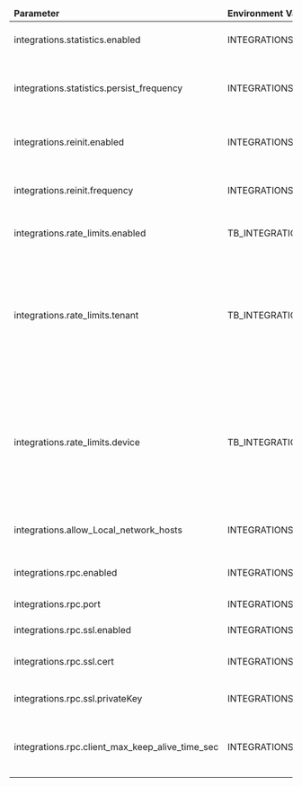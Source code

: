 <table>
  <thead>
      <tr>
          <td style="width: 25%"><b>Parameter</b></td><td style="width: 30%"><b>Environment Variable</b></td><td style="width: 15%"><b>Default Value</b></td><td style="width: 30%"><b>Description</b></td>
      </tr>
  </thead>
  <tbody>
      <tr>
          <td>integrations.statistics.enabled</td>
          <td>INTEGRATIONS_STATISTICS_ENABLED</td>
          <td>true</td>
          <td>Enable/disable integrations statistics</td>
      </tr>
      <tr>
          <td>integrations.statistics.persist_frequency</td>
          <td>INTEGRATIONS_STATISTICS_PERSIST_FREQUENCY</td>
          <td>3600000</td>
          <td>Integration statistic persistence frequency in milliseconds</td>
      </tr>
      <tr>
          <td>integrations.reinit.enabled</td>
          <td>INTEGRATIONS_REINIT_ENABLED</td>
          <td>true</td>
          <td>Enable/Disable integrations hot reinitialization</td>
      </tr>
      <tr>
          <td>integrations.reinit.frequency</td>
          <td>INTEGRATIONS_REINIT_FREQUENCY</td>
          <td>300000</td>
          <td>Checking interval for reinit integrations</td>
      </tr>
      <tr>
          <td>integrations.rate_limits.enabled</td>
          <td>TB_INTEGRATION_RATE_LIMITS_ENABLED</td>
          <td>false</td>
          <td>Enable/Disable integrations rate limits</td>
      </tr>
      <tr>
          <td>integrations.rate_limits.tenant</td>
          <td>TB_INTEGRATION_RATE_LIMITS_TENANT</td>
          <td>1000:1,20000:60</td>
          <td>The value of integrations rate limit. By default, no more then 1000 messages per second and no more 20000 messages per hour</td>
      </tr>
      <tr>
          <td>integrations.rate_limits.device</td>
          <td>TB_INTEGRATION_RATE_LIMITS_DEVICE</td>
          <td>10:1,300:60</td>
          <td>The value of integrations device rate limit. By default, no more then 10 messages per second and no more 300 messages per hour</td>
      </tr>
      <tr>
          <td>integrations.allow_Local_network_hosts</td>
          <td>INTEGRATIONS_ALLOW_LOCAL_NETWORK_HOSTS</td>
          <td>true</td>
          <td>Enable/Disable integrations local network hosts</td>
      </tr>
      <tr>
          <td>integrations.rpc.enabled</td>
          <td>INTEGRATIONS_RPC_ENABLED</td>
          <td>true</td>
          <td>Enable/Disable RPC call via integrations</td>
      </tr>
      <tr>
          <td>integrations.rpc.port</td>
          <td>INTEGRATIONS_RPC_PORT</td>
          <td>9090</td>
          <td>Integration bind port</td>
      </tr>
      <tr>
          <td>integrations.rpc.ssl.enabled</td>
          <td>INTEGRATIONS_RPC_SSL_ENABLED</td>
          <td>false</td>
          <td>Enable/disable SSL support</td>
      </tr>
      <tr>
          <td>integrations.rpc.ssl.cert</td>
          <td>INTEGRATIONS_RPC_SSL_CERT</td>
          <td>certChainFile.pem</td>
          <td>Integration SSL certificate name</td>
      </tr>
      <tr>
          <td>integrations.rpc.ssl.privateKey</td>
          <td>INTEGRATIONS_RPC_SSL_PRIVATE_KEY</td>
          <td>privateKeyFile.pem</td>
          <td>Integration SSL private key</td>
      </tr>
      <tr>
          <td>integrations.rpc.client_max_keep_alive_time_sec</td>
          <td>INTEGRATIONS_RPC_CLIENT_MAX_KEEP_ALIVE_TIME_SEC</td>
          <td>300</td>
          <td>Disconnect a client if no keepalive ping received in the specified time</td>
      </tr>
  </tbody>
</table>
